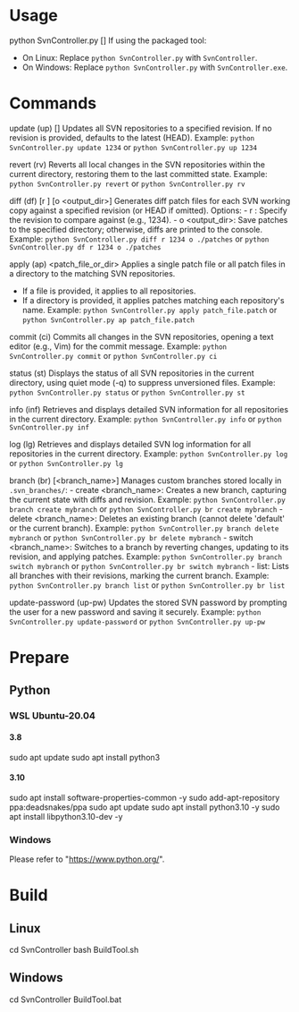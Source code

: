 # Usage
python SvnController.py <command> [<arguments>]
If using the packaged tool:
  - On Linux: Replace `python SvnController.py` with `SvnController`.
  - On Windows: Replace `python SvnController.py` with `SvnController.exe`.

# Commands
update (up) [<revision>]
  Updates all SVN repositories to a specified revision. If no revision is provided, defaults to the latest (HEAD).
  Example: `python SvnController.py update 1234` or `python SvnController.py up 1234`

revert (rv)
  Reverts all local changes in the SVN repositories within the current directory, restoring them to the last committed state.
  Example: `python SvnController.py revert` or `python SvnController.py rv`

diff (df) [r <revision>] [o <output_dir>]
  Generates diff patch files for each SVN working copy against a specified revision (or HEAD if omitted).
  Options:
    - r <revision>: Specify the revision to compare against (e.g., 1234).
    - o <output_dir>: Save patches to the specified directory; otherwise, diffs are printed to the console.
  Example: `python SvnController.py diff r 1234 o ./patches` or `python SvnController.py df r 1234 o ./patches`

apply (ap) <patch_file_or_dir>
  Applies a single patch file or all patch files in a directory to the matching SVN repositories.
  - If a file is provided, it applies to all repositories.
  - If a directory is provided, it applies patches matching each repository's name.
  Example: `python SvnController.py apply patch_file.patch` or `python SvnController.py ap patch_file.patch`

commit (ci)
  Commits all changes in the SVN repositories, opening a text editor (e.g., Vim) for the commit message.
  Example: `python SvnController.py commit` or `python SvnController.py ci`

status (st)
  Displays the status of all SVN repositories in the current directory, using quiet mode (-q) to suppress unversioned files.
  Example: `python SvnController.py status` or `python SvnController.py st`

info (inf)
  Retrieves and displays detailed SVN information for all repositories in the current directory.
  Example: `python SvnController.py info` or `python SvnController.py inf`

log (lg)
  Retrieves and displays detailed SVN log information for all repositories in the current directory.
  Example: `python SvnController.py log` or `python SvnController.py lg`

branch (br) <subcommand> [<branch_name>]
  Manages custom branches stored locally in `.svn_branches/`:
    - create <branch_name>: Creates a new branch, capturing the current state with diffs and revision.
      Example: `python SvnController.py branch create mybranch` or `python SvnController.py br create mybranch`
    - delete <branch_name>: Deletes an existing branch (cannot delete 'default' or the current branch).
      Example: `python SvnController.py branch delete mybranch` or `python SvnController.py br delete mybranch`
    - switch <branch_name>: Switches to a branch by reverting changes, updating to its revision, and applying patches.
      Example: `python SvnController.py branch switch mybranch` or `python SvnController.py br switch mybranch`
    - list: Lists all branches with their revisions, marking the current branch.
      Example: `python SvnController.py branch list` or `python SvnController.py br list`

update-password (up-pw)
  Updates the stored SVN password by prompting the user for a new password and saving it securely.
  Example: `python SvnController.py update-password` or `python SvnController.py up-pw`

# Prepare
## Python
### WSL Ubuntu-20.04
#### 3.8
sudo apt update
sudo apt install python3

#### 3.10
sudo apt install software-properties-common -y
sudo add-apt-repository ppa:deadsnakes/ppa
sudo apt update
sudo apt install python3.10 -y
sudo apt install libpython3.10-dev -y

### Windows
Please refer to "https://www.python.org/".

# Build
## Linux
cd SvnController
bash BuildTool.sh

## Windows
cd SvnController
BuildTool.bat
